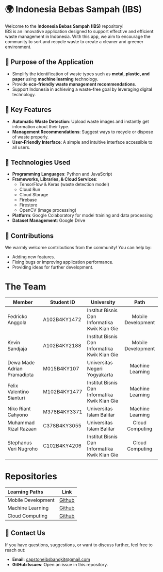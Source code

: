 # 🌍 Indonesia Bebas Sampah (IBS)

Welcome to the **Indonesia Bebas Sampah (IBS)** repository!  
IBS is an innovative application designed to support effective and efficient waste management in Indonesia. With this app, we aim to encourage the community to sort and recycle waste to create a cleaner and greener environment.

## 🌟 **Purpose of the Application**
- Simplify the identification of waste types such as **metal, plastic, and paper** using **machine learning** technology.
- Provide **eco-friendly waste management recommendations**.
- Support Indonesia in achieving a waste-free goal by leveraging digital technology.

## 🚀 **Key Features**
- **Automatic Waste Detection**: Upload waste images and instantly get information about their type.
- **Management Recommendations**: Suggest ways to recycle or dispose of waste properly.
- **User-Friendly Interface**: A simple and intuitive interface accessible to all users.

## 🔧 **Technologies Used**
- **Programming Languages**: Python and JavaScript
- **Frameworks, Libraries, & Cloud Services**:
  - TensorFlow & Keras (waste detection model)
  - Cloud Run
  - Cloud Storage
  - Firebase
  - Firestore
  - OpenCV (image processing)
- **Platform**: Google Colaboratory for model training and data processing
- **Dataset Management**: Google Drive

## 🌟 **Contributions**
We warmly welcome contributions from the community! You can help by:
- Adding new features.
- Fixing bugs or improving application performance.
- Providing ideas for further development.

# The Team  

| Member                         | Student ID     | University                                    | Path                 |
|------------------------------- |----------------|-----------------------------------------------|:--------------------:|
| Fedricko Anggola               | A102B4KY1472   | Institut Bisnis Dan Informatika Kwik Kian Gie | Mobile Development   |         
| Kevin Sandjaja                 | A102B4KY2188   | Institut Bisnis Dan Informatika Kwik Kian Gie | Mobile Development   |         
| Dewa Made Adrian Pramadipta    | M015B4KY107    | Universitas Negeri Yogyakarta                 | Machine Learning     |         
| Felix Valentino Sianturi       | M102B4KY1477   | Institut Bisnis Dan Informatika Kwik Kian Gie | Machine Learning     |         
| Niko Riant Cahyono             | M378B4KY3371   | Universitas Islam Balitar                     | Machine Learning     |         
| Muhammad Rizal Razaan          | C378B4KY3055   | Universitas Islam Balitar                     | Cloud Computing      |        
| Stephanus Veri Nugroho         | C102B4KY4206   | Institut Bisnis Dan Informatika Kwik Kian Gie | Cloud Computing      |       

# Repositories

|   Learning Paths   |                                Link                                |
| :----------------  | :----------------------------------------------------------------: |
| Mobile Development | [Github](https://github.com/ibs-bangkit/IBS-bangkit-mobile-development) |
| Machine Learning   | [Github](https://github.com/ibs-bangkit/IBS-bangkit-machine-learning)  |
| Cloud Computing    | [Github](https://github.com/ibs-bangkit/IBS-bangkit-cloud-computing)  |

## 📢 **Contact Us**
If you have questions, suggestions, or want to discuss further, feel free to reach out:
- **Email**: capstoneibsbangkit@gmail.com
- **GitHub Issues**: Open an issue in this repository.
